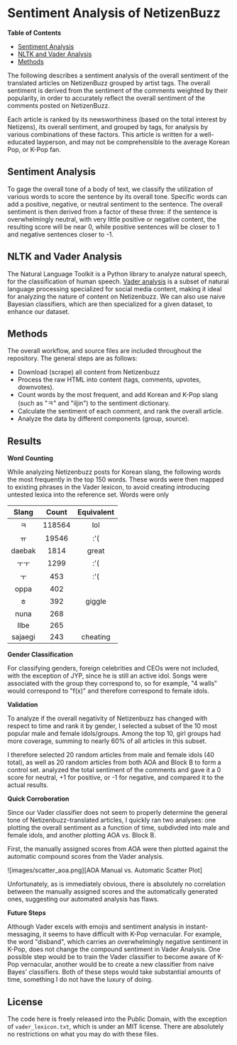 # Sentiment Analysis of NetizenBuzz

**Table of Contents**

- [Sentiment Analysis](#sentiment-analysis)
- [NLTK and Vader Analysis](#nltk-and-vader-analysis)
- [Methods](#methods)

The following describes a sentiment analysis of the overall sentiment of the translated articles on NetizenBuzz grouped by artist tags. The overall sentiment is derived from the sentiment of the comments weighted by their popularity, in order to accurately reflect the overall sentiment of the comments posted on NetizenBuzz.

Each article is ranked by its newsworthiness (based on the total interest by Netizens), its overall sentiment, and grouped by tags, for analysis by various combinations of these factors. This article is written for a well-educated layperson, and may not be comprehensible to the average Korean Pop, or K-Pop fan.

## Sentiment Analysis

To gage the overall tone of a body of text, we classify the utilization of various words to score the sentence by its overall tone. Specific words can add a positive, negative, or neutral sentiment to the sentence. The overall sentiment is then derived from a factor of these three: if the sentence is overwhelmingly neutral, with very little positive or negative content, the resulting score will be near 0, while positive sentences will be closer to 1 and negative sentences closer to -1.

## NLTK and Vader Analysis

The Natural Language Toolkit is a Python library to analyze natural speech, for the classification of human speech. [Vader analysis](http://www.nltk.org/api/nltk.sentiment.html#module-nltk.sentiment.vader) is a subset of natural language processing specialized for social media content, making it ideal for analyzing the nature of content on Netizenbuzz. We can also use naive Bayesian classifiers, which are then specialized for a given dataset, to enhance our dataset.

## Methods

The overall workflow, and source files are included throughout the repository. The general steps are as follows:

- Download (scrape) all content from Netizenbuzz
- Process the raw HTML into content (tags, comments, upvotes, downvotes).
- Count words by the most frequent, and add Korean and K-Pop slang (such as "ㅋ" and "iljin") to the sentiment dictionary.
- Calculate the sentiment of each comment, and rank the overall article.
- Analyze the data by different components (group, source).

## Results

**Word Counting**

While analyzing Netizenbuzz posts for Korean slang, the following words the most frequently in the top 150 words. These words were then mapped to existing phrases in the Vader lexicon, to avoid creating introducing untested lexica into the reference set. Words were only

| Slang    | Count  | Equivalent |
|:--------:|:------:|:----------:|
|  ㅋ      | 118564 |    lol     |
|  ㅠ      |  19546 |    :'(     |
| daebak   |   1814 |   great    |
| ㅜㅜ     |   1299 |   :'(      |
| ㅜ       |   453  |   :'(      |
| oppa    |   402  |            |
| ㅎ       |   392  |  giggle    |
| nuna    |   268  |            |
| Ilbe    |   265  |            |
| sajaegi |   243  | cheating   |

**Gender Classification**

For classifying genders, foreign celebrities and CEOs were not included, with the exception of JYP, since he is still an active idol. Songs were associated with the group they correspond to, so for example, "4 walls" would correspond to "f(x)" and therefore correspond to female idols.

**Validation**

To analyze if the overall negativity of Netizenbuzz has changed with respect to time and rank it by gender, I selected a subset of the 10 most popular male and female idols/groups. Among the top 10, girl groups had more coverage, summing to nearly 60% of all articles in this subset.

I therefore selected 20 random articles from male and female idols (40 total), as well as 20 random articles from both AOA and Block B to form a control set. analyzed the total sentiment of the comments and gave it a 0 score for neutral, +1 for positive, or -1 for negative, and compared it to the actual results.

**Quick Corroboration**

Since our Vader classifier does not seem to properly determine the general tone of Netizenbuzz-translated articles, I quickly ran two analyses: one plotting the overall sentiment as a function of time, subdivded into male and female idols, and another plotting AOA vs. Block B.

First, the manually assigned scores from AOA were then plotted against the automatic compound scores from the Vader analysis.

![images/scatter_aoa.png][AOA Manual vs. Automatic Scatter Plot]

Unfortunately, as is immediately obvious, there is absolutely no correlation between the manually assigned scores and the automatically generated ones, suggesting our automated analysis has flaws.

**Future Steps**

Although Vader excels with emojis and sentiment analysis in instant-messaging, it seems to have difficult with K-Pop vernacular. For example, the word "disband", which carries an overwhelmingly negative sentiment in K-Pop, does not change the compound sentiment in Vader Analysis. One possible step would be to train the Vader classifier to become aware of K-Pop vernacular, another would be to create a new classifier from naive Bayes' classifiers. Both of these steps would take substantial amounts of time, something I do not have the luxury of doing.

## License

The code here is freely released into the Public Domain, with the exception of `vader_lexicon.txt`, which is under an MIT license. There are absolutely no restrictions on what you may do with these files.

